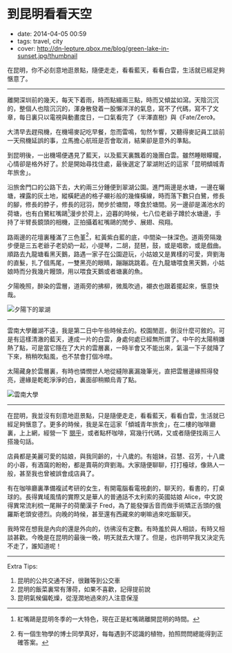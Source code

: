 # 到昆明看看天空

- date: 2014-04-05 00:59
- tags: travel, city
- cover: http://dn-lepture.qbox.me/blog/green-lake-in-sunset.jpg/thumbnail

在昆明，你不必刻意地逛景點，隨便走走，看看藍天，看看白雲，生活就已經足夠愜意了。

---

離開深圳前的幾天，每天下着雨，時而點綴兩三點，時而又傾盆如瀉。天陰沉沉的，整個人也陰沉沉的，渾身散發着一股懶洋洋的氣息，寫不了代碼，寫不了文章，每日裏只以電視與動畫度日，一口氣看完了《半澤直樹》與《Fate/Zero》。

大清早去趕飛機，在機場麥記吃早餐，忽而雷鳴，訇然乍響，又聽得麥記員工談前一天飛機延誤的事，立馬擔心航班是否會取消，結果卻是意外的準點。

到昆明後，一出機場便遇見了藍天，以及藍天裏飄着的幾團白雲。雖然睡眼矇矓，心情卻是格外好了。於是開始尋找住處，最後選定了翠湖附近的這家「昆明傾城青年旅舍」。

沿旅舍門口的公路下去，大約兩三分鍾便到翠湖公園。進門兩邊是水塘，一邊在曬塘，裸露的灰土地，縱橫耙過的格子襯衫般的幾條橫線，時而落下數只白鷺，修長的腳，修長的脖子，修長的冠羽，閒步於塘間，啄食於塘間。另一邊卻是滿池水的荷塘，也有白鷺紅嘴鷗[^gull]漫步於荷上，迫暮的時候，七八位老爺子蹲於水塘邊，手持了半臂長鏡頭的相機，正拍攝着紅嘴鷗的閒步、展翅、飛翔。

路兩邊的花壇裏種滿了三色堇[^viola]，紅黃紫白藍的底，中間染一抹深色。道兩旁隔幾步便是三五老爺子老奶奶一起，小提琴，二胡，琵琶，鼓，或是唱歌，或是戲曲。順路去九龍塘看黑天鵝，路遇一家子在公園遊玩，小姑娘又是異樣的可愛，齊劉海的直髮，扎了個馬尾，一雙黑亮的眼睛，蹦蹦跳跳着。在九龍塘喂食黑天鵝，小姑娘時而分我幾片饅頭，用以喂食天鵝或者塘裏的魚。

夕陽晚照，醉染的雲層，道兩旁的拂柳，微風吹過，襯衣也跟着擺起來，愜意快哉。

![夕陽下的翠湖](//dn-lepture.qbox.me/blog/green-lake-in-sunset.jpg/thumbnail "夕陽下的翠湖")

----

雲南大學離湖不遠，我是第二日中午些時候去的。校園閒逛，倒沒什麼可敘的。可是有這樣清澈的藍天，連成一片的白雲，身處何處已經無所謂了。中午的太陽稍嫌熱了點，可是當它隱在了大片的雲層裏，一時半會又不能出來，氣溫一下子就降了下來，稍稍吹點風，也不禁會打個冷噤。

太陽藏身於雲層裏，有時也憐憫世人地從縫隙裏漏幾筆光，直把雲層邊緣照得發亮，邊緣是乾乾淨淨的白，裏面卻稍顯烏青了點。

![雲南大學](//dn-lepture.qbox.me/blog/yunnan-university.jpg/thumbnail)

----

在昆明，我並沒有刻意地逛景點，只是隨便走走，看看藍天，看看白雲，生活就已經足夠愜意了。更多的時候，我是呆在這家「傾城青年旅舍」，在二樓的咖啡廳裏，上上網，經營一下 [閱乎](https://yuehu.io/)，或者點杯咖啡，寫幾行代碼，又或者隨便找兩三人搭幾句話。

店員都是美麗可愛的姑娘，與我同齡的，十八歲的。有姐妹，召慧、召芳，十八歲的小蓉，有酒窩的盼盼，都是賣萌的齊劉海。大家隨便聊聊，打打檯球，像熟人一般，甚至我也曾被誤會成店員了。

有在咖啡廳裏準備複試考研的女生，有開電腦看電視劇的，聊天的，看書的，打桌球的。長得異域風情的實際又是華人的普通話不太利索的英國姑娘 Alice，中文說得異常流利梳一尾辮子的荷蘭漢子 Fred，為了能發彈舌音而做手術矯正舌頭的俄羅斯老頭安德烈。向晚的時候，甚至還有西藏來的喇嘛過來吃飯聊天。

我時常在想我是內向的還是外向的，彷彿沒有定數。有時羞於與人相談，有時又相談甚歡。今晚是在昆明的最後一晚，明天就去大理了。但是，也許明早我又決定先不走了，誰知道呢！

[^gull]: 紅嘴鷗是昆明冬季的一大特色，現在正是紅嘴鷗離開昆明的時間。

[^viola]: 有一個生物學的博士同學真好，每每遇到不認識的植物，拍照問問總能得到正確答案。

----

Extra Tips:

1. 昆明的公共交通不好，很難等到公交車
2. 昆明的飯菜裏常有薄荷，如果不喜歡，記得提前說
3. 昆明氣候偏乾燥，從溼潤地過來的人注意保溼